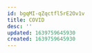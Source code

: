 ```yaml
---
id: bgqMI-qZqctfl5rE2Ov1v
title: COVID
desc: ''
updated: 1639759645930
created: 1639759645930
---
```


